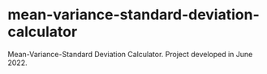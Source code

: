 # mean-variance-standard-deviation-calculator
Mean-Variance-Standard Deviation Calculator. Project developed in June 2022.
